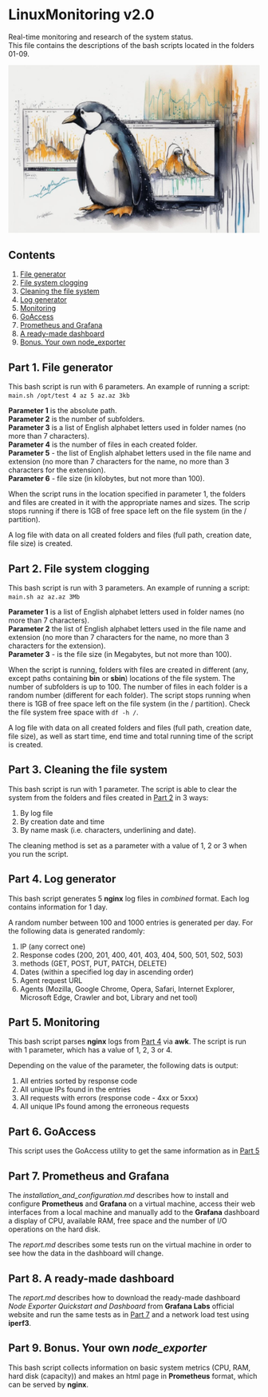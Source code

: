 # LinuxMonitoring v2.0

Real-time monitoring and research of the system status.\
This file contains the descriptions of the bash scripts located in the folders 01-09.

![Linux_Monitoring_v2.0](/images/LinuxMonitoring2.jpg)

## Contents

1. [File generator](#part-1-file-generator)  
2. [File system clogging](#part-2-file-system-clogging)  
3. [Cleaning the file system](#part-3-cleaning-the-file-system)  
4. [Log generator](#part-4-log-generator)  
5. [Monitoring](#part-5-monitoring)  
6. [GoAccess](#part-6-goaccess)  
7. [Prometheus and Grafana](#part-7-prometheus-and-grafana)  
8. [A ready-made dashboard](#part-8-a-ready-made-dashboard)  
9. [Bonus. Your own node_exporter](#part-9-bonus-your-own-node_exporter)

## Part 1. File generator

This bash script is run with 6 parameters. An example of running a script: \
`main.sh /opt/test 4 az 5 az.az 3kb`

**Parameter 1** is the absolute path. \
**Parameter 2** is the number of subfolders. \
**Parameter 3** is a list of English alphabet letters used in folder names (no more than 7 characters). \
**Parameter 4** is the number of files in each created folder. \
**Parameter 5** - the list of English alphabet letters used in the file name and extension (no more than 7 characters for the name, no more than 3 characters for the extension). \
**Parameter 6** - file size (in kilobytes, but not more than 100).

When the script runs in the location specified in parameter 1, the folders and files are created in it with the appropriate names and sizes. The scrip stops running if there is 1GB of free space left on the file system (in the / partition).

A log file with data on all created folders and files (full path, creation date, file size) is created.


## Part 2. File system clogging

This bash script is run with 3 parameters. An example of running a script: \
`main.sh az az.az 3Mb`

**Parameter 1** is a list of English alphabet letters used in folder names (no more than 7 characters). \
**Parameter 2** the list of English alphabet letters used in the file name and extension (no more than 7 characters for the name, no more than 3 characters for the extension). \
**Parameter 3** - is the file size (in Megabytes, but not more than 100).

When the script is running, folders with files are created in different (any, except paths containing **bin** or **sbin**) locations of the file system.
The number of subfolders is up to 100. The number of files in each folder is a random number (different for each folder). The script stops running when there is 1GB of free space left on the file system (in the / partition).
Check the file system free space with  `df -h /`.

A log file with data on all created folders and files (full path, creation date, file size), as well as start time, end time and total running time of the script is created.


## Part 3. Cleaning the file system

This bash script is run with 1 parameter. The script is able to clear the system from the folders and files created in [Part 2](#part-2-file-system-clogging) in 3 ways:

1. By log file
2. By creation date and time
3. By name mask (i.e. characters, underlining and date).

The cleaning method is set as a parameter with a value of 1, 2 or 3 when you run the script.


## Part 4. Log generator

This bash script generates 5 **nginx** log files in *combined* format. Each log contains information for 1 day.

A random number between 100 and 1000 entries is generated per day.
For the following data is generated randomly:

1. IP (any correct one)
2. Response codes (200, 201, 400, 401, 403, 404, 500, 501, 502, 503)
3. methods (GET, POST, PUT, PATCH, DELETE)
4. Dates (within a specified log day in ascending order)
5. Agent request URL
6. Agents (Mozilla, Google Chrome, Opera, Safari, Internet Explorer, Microsoft Edge, Crawler and bot, Library and net tool)


## Part 5. Monitoring

This bash script parses **nginx** logs from [Part 4](#part-4-log-generator) via **awk**.
The script is run with 1 parameter, which has a value of 1, 2, 3 or 4.

Depending on the value of the parameter, the following dats is output:

1. All entries sorted by response code
2. All unique IPs found in the entries
3. All requests with errors (response code - 4xx or 5xxx)
4. All unique IPs found among the erroneous requests


## Part 6. **GoAccess**

This script uses the GoAccess utility to get the same information as in [Part 5](#part-5-monitoring)


## Part 7. **Prometheus** and **Grafana**

The *installation_and_configuration.md* describes how to install and configure **Prometheus** and **Grafana** on a virtual machine, access their web interfaces from a local machine and manually add to the **Grafana** dashboard a display of CPU, available RAM, free space and the number of I/O operations on the hard disk.

The *report.md* describes some tests run on the virtual machine in order to see how the data in the dashboard will change.


## Part 8. A ready-made dashboard

The *report.md* describes how to download the ready-made dashboard *Node Exporter Quickstart and Dashboard* from **Grafana Labs** official website and run the same tests as in [Part 7](#part-7-prometheus-and-grafana) and a network load test using **iperf3**.


## Part 9. Bonus. Your own *node_exporter*

This bash script collects information on basic system metrics (CPU, RAM, hard disk (capacity)) and makes an html page in **Prometheus** format, which can be served by **nginx**.